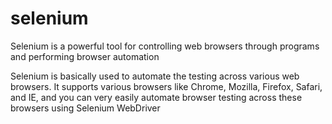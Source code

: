 # selenium

Selenium is a powerful tool for controlling web browsers through programs and performing browser automation

Selenium is basically used to automate the testing across various web browsers. It supports various browsers like Chrome, Mozilla, Firefox, Safari, and IE, and you can very easily automate browser testing across these browsers using Selenium WebDriver
